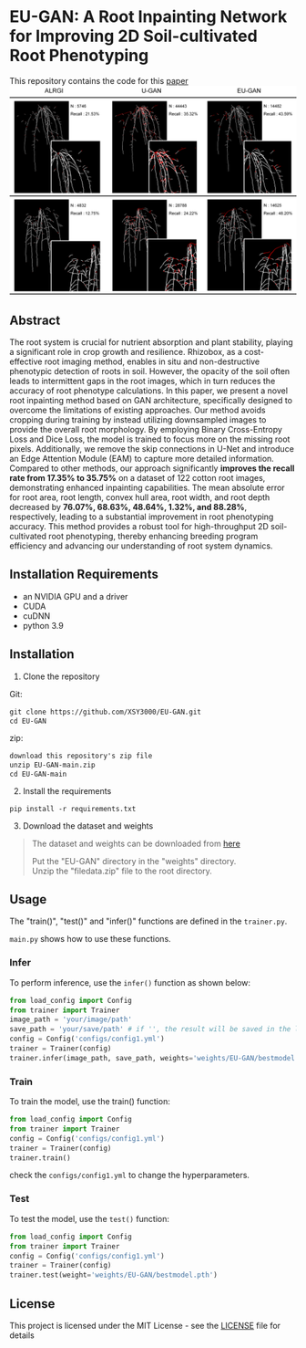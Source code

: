 # EU-GAN: A Root Inpainting Network for Improving 2D Soil-cultivated Root Phenotyping

This repository contains the code for this [paper]()  
![Fig.4](Fig.4.png "Fig.4")

## Abstract
The root system is crucial for nutrient absorption and plant stability, playing a significant role in crop growth and resilience. Rhizobox, as a cost-effective root imaging method, enables in situ and non-destructive phenotypic detection of roots in soil. However, the opacity of the soil often leads to intermittent gaps in the root images, which in turn reduces the accuracy of root phenotype calculations. In this paper, we present a novel root inpainting method based on GAN architecture, specifically designed to overcome the limitations of existing approaches. Our method avoids cropping during training by instead utilizing downsampled images to provide the overall root morphology. By employing Binary Cross-Entropy Loss and Dice Loss, the model is trained to focus more on the missing root pixels. Additionally, we remove the skip connections in U-Net and introduce an Edge Attention Module (EAM) to capture more detailed information. Compared to other methods, our approach significantly **improves the recall rate from 17.35% to 35.75%** on a dataset of 122 cotton root images, demonstrating enhanced inpainting capabilities. The mean absolute error for root area, root length, convex hull area, root width, and root depth decreased by **76.07%, 68.63%, 48.64%, 1.32%, and 88.28%**, respectively, leading to a substantial improvement in root phenotyping accuracy. This method provides a robust tool for high-throughput 2D soil-cultivated root phenotyping, thereby enhancing breeding program efficiency and advancing our understanding of root system dynamics.

## Installation Requirements
- an NVIDIA GPU and a driver
- CUDA
- cuDNN
- python 3.9

## **Installation**

1. Clone the repository  

Git:
```
git clone https://github.com/XSY3000/EU-GAN.git
cd EU-GAN
```
zip:
```
download this repository's zip file
unzip EU-GAN-main.zip
cd EU-GAN-main
```
2. Install the requirements
```
pip install -r requirements.txt
```
3. Download the dataset and weights
>The dataset and weights can be downloaded from [here](https://drive.google.com/drive/folders/1H9u0tMWM6EqAU3g0LItMFJefoRmFgYN1?usp=drive_link) 
> 
>Put the "EU-GAN" directory in the "weights" directory.  
>Unzip the "filedata.zip" file to the root directory.

## Usage
The "train()", "test()" and "infer()" functions are defined in the `trainer.py`.  

`main.py` shows how to use these functions.
### **Infer**
To perform inference, use the `infer()` function as shown below:
```python
from load_config import Config
from trainer import Trainer
image_path = 'your/image/path'
save_path = 'your/save/path' # if '', the result will be saved in the log directory.
config = Config('configs/config1.yml')
trainer = Trainer(config)
trainer.infer(image_path, save_path, weights='weights/EU-GAN/bestmodel.pth')
```
### **Train**
To train the model, use the train() function:
```python
from load_config import Config
from trainer import Trainer
config = Config('configs/config1.yml')
trainer = Trainer(config)
trainer.train()
```
check the `configs/config1.yml` to change the hyperparameters.
### **Test**
To test the model, use the `test()` function:
```python
from load_config import Config
from trainer import Trainer
config = Config('configs/config1.yml')
trainer = Trainer(config)
trainer.test(weight='weights/EU-GAN/bestmodel.pth')
```

## **License**
This project is licensed under the MIT License - see the [LICENSE](LICENSE) file for details
